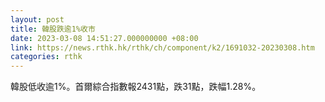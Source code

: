 ```yaml
---
layout: post
title: 韓股跌逾1%收市
date: 2023-03-08 14:51:27.000000000 +08:00
link: https://news.rthk.hk/rthk/ch/component/k2/1691032-20230308.htm
categories: rthk
---
```


韓股低收逾1%。首爾綜合指數報2431點，跌31點，跌幅1.28%。
